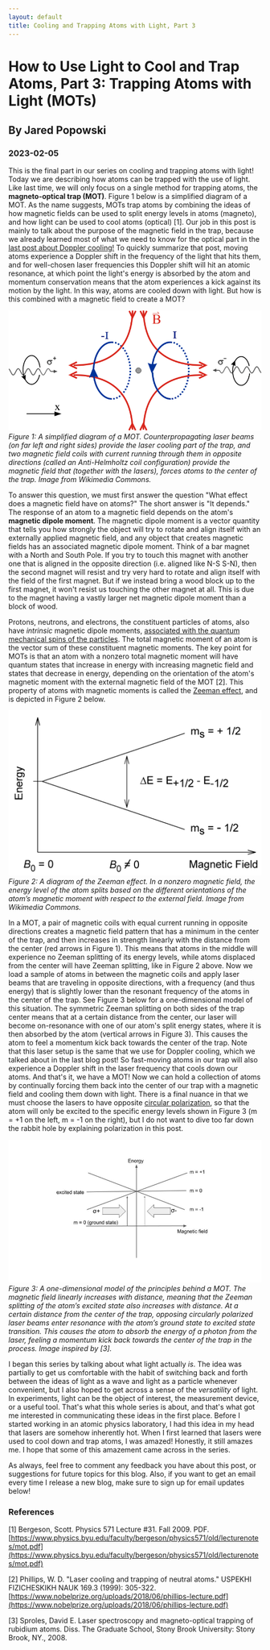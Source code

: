 ```yaml
---
layout: default
title: Cooling and Trapping Atoms with Light, Part 3
---
```


# How to Use Light to Cool and Trap Atoms, Part 3: Trapping Atoms with Light (MOTs)
## By Jared Popowski
### 2023-02-05

This is the final part in our series on cooling and trapping atoms with light! Today we are describing how atoms can be trapped with the use of light. Like last time, we will only focus on a single method for trapping atoms, the **magneto-optical trap (MOT)**. Figure 1 below is a simplified diagram of a MOT. As the name suggests, MOTs trap atoms by combining the ideas of how magnetic fields can be used to split energy levels in atoms (magneto), and how light can be used to cool atoms (optical) [1]. Our job in this post is mainly to talk about the purpose of the magnetic field in the trap, because we already learned most of what we need to know for the optical part in the [last post about Doppler cooling!](https://www.jaredpopowski.com/cooling-and-trapping-atoms-with-light-part-1/2019/2/11/how-to-use-light-to-cool-and-trap-atoms-part-2-cooling-atoms-with-light) To quickly summarize that post, moving atoms experience a Doppler shift in the frequency of the light that hits them, and for well-chosen laser frequencies this Doppler shift will hit an atomic resonance, at which point the light's energy is absorbed by the atom and momentum conservation means that the atom experiences a kick against its motion by the light. In this way, atoms are cooled down with light. But how is this combined with a magnetic field to create a MOT? 

![Diagram of a magneto-optical trap.](/docs/assets/1-DIM-MOT.png)
*Figure 1: A simplified diagram of a MOT. Counterpropagating laser beams (on far left and right sides) provide the laser cooling part of the trap, and two magnetic field coils with current running through them in opposite directions (called an Anti-Helmholtz coil configuration) provide the magnetic field that (together with the lasers), forces atoms to the center of the trap. Image from Wikimedia Commons.*

To answer this question, we must first answer the question "What effect does a magnetic field have on atoms?" The short answer is "It depends." The response of an atom to a magnetic field depends on the atom's **magnetic dipole moment**. The magnetic dipole moment is a vector quantity that tells you how strongly the object will try to rotate and align itself with an externally applied magnetic field, and any object that creates magnetic fields has an associated magnetic dipole moment. Think of a bar magnet with a North and South Pole. If you try to touch this magnet with another one that is aligned in the opposite direction (i.e. aligned like N-S S-N), then the second magnet will resist and try very hard to rotate and align itself with the field of the first magnet. But if we instead bring a wood block up to the first magnet, it won't resist us touching the other magnet at all. This is due to the magnet having a vastly larger net magnetic dipole moment than a block of wood.

Protons, neutrons, and electrons, the constituent particles of atoms, also have *intrinsic* magnetic dipole moments, [associated with the quantum mechanical spins of the particles](https://en.wikipedia.org/wiki/Spin_magnetic_moment). The total magnetic moment of an atom is the vector sum of these constituent magnetic moments. The key point for MOTs is that an atom with a nonzero total magnetic moment will have quantum states that increase in energy with increasing magnetic field and states that decrease in energy, depending on the orientation of the atom's magnetic moment with the external magnetic field of the MOT [2].
This property of atoms with magnetic moments is called the [Zeeman effect](https://en.wikipedia.org/wiki/Zeeman_effect), and is depicted in Figure 2 below.

![Zeeman effect diagram.](/docs/assets/zeeman.jpeg)
*Figure 2: A diagram of the Zeeman effect. In a nonzero magnetic field, the energy level of the atom splits based on the different orientations of the atom’s magnetic moment with respect to the external field. Image from Wikimedia Commons.*

In a MOT, a pair of magnetic coils with equal current running in opposite directions creates a magnetic field pattern that has a minimum in the center of the trap, and then increases in strength linearly with the distance from the center (red arrows in Figure 1). This means that atoms in the middle will experience no Zeeman splitting of its energy levels, while atoms displaced from the center will have Zeeman splitting, like in Figure 2 above. Now we load a sample of atoms in between the magnetic coils and apply laser beams that are traveling in opposite directions, with a frequency (and thus energy) that is slightly lower than the resonant frequency of the atoms in the center of the trap. See Figure 3 below for a one-dimensional model of this situation. The symmetric Zeeman splitting on both sides of the trap center means that at a certain distance from the center, our laser will become on-resonance with one of our atom's split energy states, where it is then absorbed by the atom (vertical arrows in Figure 3). This causes the atom to feel a momentum kick back towards the center of the trap. Note that this laser setup is the same that we use for Doppler cooling, which we talked about in the last blog post! So fast-moving atoms in our trap will also experience a Doppler shift in the laser frequency that cools down our atoms. And that's it, we have a MOT! Now we can hold a collection of atoms by continually forcing them back into the center of our trap with a magnetic field and cooling them down with light. There is a final nuance in that we must choose the lasers to have opposite [circular polarization](https://www.edmundoptics.com/resources/application-notes/optics/introduction-to-polarization/), so that the atom will only be excited to the specific energy levels shown in Figure 3 (m = +1 on the left, m = -1 on the right), but I do not want to dive too far down the rabbit hole by explaining polarization in this post. 

![1D model of MOT.](/docs/assets/MOT-Diagram.jpg)
*Figure 3: A one-dimensional model of the principles behind a MOT. The magnetic field linearly increases with distance, meaning that the Zeeman splitting of the atom’s excited state also increases with distance. At a certain distance from the center of the trap, opposing circularly polarized laser beams enter resonance with the atom’s ground state to excited state transition. This causes the atom to absorb the energy of a photon from the laser, feeling a momentum kick back towards the center of the trap in the process. Image inspired by [3].*

I began this series by talking about what light actually *is*. The idea was partially to get us comfortable with the habit of switching back and forth between the ideas of light as a wave and light as a particle whenever convenient, but I also hoped to get across a sense of the *versatility* of light. In experiments, light can be the object of interest, the measurement device, or a useful tool. That's what this whole series is about, and that's what got me interested in communicating these ideas in the first place. Before I started working in an atomic physics laboratory, I had this idea in my head that lasers are somehow inherently hot. When I first learned that lasers were used to cool down and trap atoms, I was amazed! Honestly, it still amazes me. I hope that some of this amazement came across in the series.

As always, feel free to comment any feedback you have about this post, or suggestions for future topics for this blog. Also, if you want to get an email every time I release a new blog, make sure to sign up for email updates below!


### References

[1] Bergeson, Scott. Physics 571 Lecture #31. Fall 2009. PDF. [https://www.physics.byu.edu/faculty/bergeson/physics571/old/lecturenotes/mot.pdf](https://www.physics.byu.edu/faculty/bergeson/physics571/old/lecturenotes/mot.pdf)

[2] Phillips, W. D. "Laser cooling and trapping of neutral atoms." USPEKHI FIZICHESKIKH NAUK 169.3 (1999): 305-322. [https://www.nobelprize.org/uploads/2018/06/phillips-lecture.pdf](https://www.nobelprize.org/uploads/2018/06/phillips-lecture.pdf) 

[3] Sproles, David E. Laser spectroscopy and magneto-optical trapping of rubidium atoms. Diss. The Graduate School, Stony Brook University: Stony Brook, NY., 2008.
